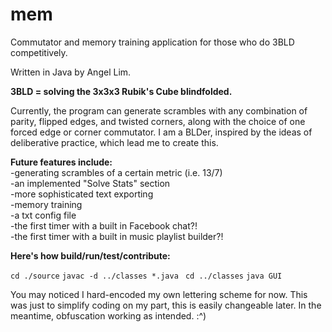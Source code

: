 mem
===

Commutator and memory training application for those who do 3BLD competitively. 

Written in Java by Angel Lim.

<b>3BLD = solving the 3x3x3 Rubik's Cube blindfolded.</b>

Currently, the program can generate scrambles with any combination of parity, flipped edges, and twisted corners, along with the choice of one forced edge or corner commutator.
I am a BLDer, inspired by the ideas of <href a="http://en.wikipedia.org/wiki/Practice_%28learning_method%29">deliberative practice</a>, which lead me to create this.

<b>Future features include:</b><br>
-generating scrambles of a certain metric (i.e. 13/7)<br>
-an implemented "Solve Stats" section<br>
-more sophisticated text exporting<br>
-memory training<br>
-a txt config file<br>
-the first timer with a built in Facebook chat?!<br>
-the first timer with a built in music playlist builder?!<br>

<b>Here's how build/run/test/contribute:</b><br>

<code>cd ./source</code>
<code>javac -d ../classes *.java</code>
<code> cd ../classes</code>
<code>java GUI</code>


You may noticed I hard-encoded my own lettering scheme for now.
This was just to simplify coding on my part, this is easily changeable later.
In the meantime, obfuscation working as intended. :^)

